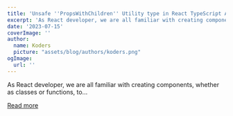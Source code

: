 ```yaml
---
title: 'Unsafe ''PropsWithChildren'' Utility type in React TypeScript App'
excerpt: 'As React developer, we are all familiar with creating components, whether as classes or functions, to...'
date: '2023-07-15'
coverImage: ''
author:
  name: Koders
  picture: "assets/blog/authors/koders.png"
ogImage:
  url: ''
---
```


As React developer, we are all familiar with creating components, whether as classes or functions, to...

[Read more](https://dev.to/maafaishal/unsafe-propswithchildren-utility-type-in-react-typescript-app-3bd3)
